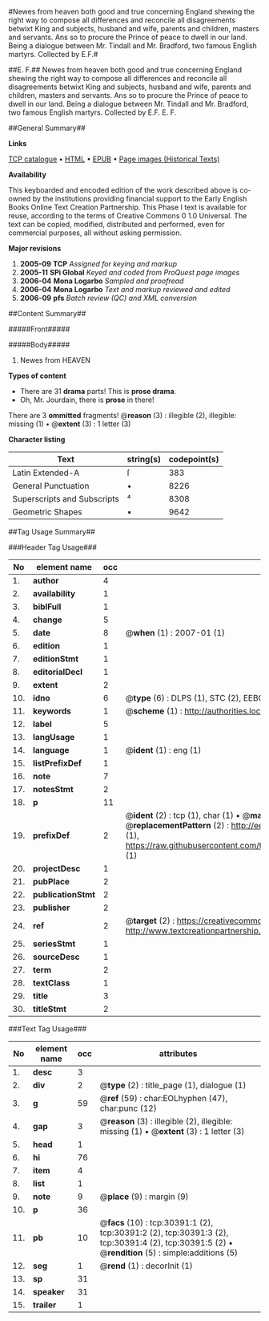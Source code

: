 #Newes from heaven both good and true concerning England shewing the right way to compose all differences and reconcile all disagreements betwixt King and subjects, husband and wife, parents and children, masters and servants. Ans so to procure the Prince of peace to dwell in our land. Being a dialogue between Mr. Tindall and Mr. Bradford, two famous English martyrs. Collected by E.F.#

##E. F.##
Newes from heaven both good and true concerning England shewing the right way to compose all differences and reconcile all disagreements betwixt King and subjects, husband and wife, parents and children, masters and servants. Ans so to procure the Prince of peace to dwell in our land. Being a dialogue between Mr. Tindall and Mr. Bradford, two famous English martyrs. Collected by E.F.
E. F.

##General Summary##

**Links**

[TCP catalogue](http://www.ota.ox.ac.uk/tcp/)  • 
[HTML](http://tei.it.ox.ac.uk/tcp/Texts-HTML/free/A39/A39925.html)  • 
[EPUB](http://tei.it.ox.ac.uk/tcp/Texts-EPUB/free/A39/A39925.epub) • 
[Page images (Historical Texts)](https://data.historicaltexts.jisc.ac.uk/view?pubId=eebo-99825999e&pageId=eebo-99825999e-30391-1)

**Availability**

This keyboarded and encoded edition of the
	       work described above is co-owned by the institutions
	       providing financial support to the Early English Books
	       Online Text Creation Partnership. This Phase I text is
	       available for reuse, according to the terms of Creative
	       Commons 0 1.0 Universal. The text can be copied,
	       modified, distributed and performed, even for
	       commercial purposes, all without asking permission.

**Major revisions**

1. __2005-09__ __TCP__ *Assigned for keying and markup*
1. __2005-11__ __SPi Global__ *Keyed and coded from ProQuest page images*
1. __2006-04__ __Mona Logarbo__ *Sampled and proofread*
1. __2006-04__ __Mona Logarbo__ *Text and markup reviewed and edited*
1. __2006-09__ __pfs__ *Batch review (QC) and XML conversion*

##Content Summary##

#####Front#####

#####Body#####

1. Newes from HEAVEN

**Types of content**

  * There are 31 **drama** parts! This is **prose drama**.
  * Oh, Mr. Jourdain, there is **prose** in there!

There are 3 **ommitted** fragments! 
 @__reason__ (3) : illegible (2), illegible: missing (1)  •  @__extent__ (3) : 1 letter (3)

**Character listing**


|Text|string(s)|codepoint(s)|
|---|---|---|
|Latin Extended-A|ſ|383|
|General Punctuation|•|8226|
|Superscripts             and Subscripts|⁴|8308|
|Geometric Shapes|▪|9642|

##Tag Usage Summary##

###Header Tag Usage###

|No|element name|occ|attributes|
|---|---|---|---|
|1.|__author__|4||
|2.|__availability__|1||
|3.|__biblFull__|1||
|4.|__change__|5||
|5.|__date__|8| @__when__ (1) : 2007-01 (1)|
|6.|__edition__|1||
|7.|__editionStmt__|1||
|8.|__editorialDecl__|1||
|9.|__extent__|2||
|10.|__idno__|6| @__type__ (6) : DLPS (1), STC (2), EEBO-CITATION (1), PROQUEST (1), VID (1)|
|11.|__keywords__|1| @__scheme__ (1) : http://authorities.loc.gov/ (1)|
|12.|__label__|5||
|13.|__langUsage__|1||
|14.|__language__|1| @__ident__ (1) : eng (1)|
|15.|__listPrefixDef__|1||
|16.|__note__|7||
|17.|__notesStmt__|2||
|18.|__p__|11||
|19.|__prefixDef__|2| @__ident__ (2) : tcp (1), char (1)  •  @__matchPattern__ (2) : ([0-9\-]+):([0-9IVX]+) (1), (.+) (1)  •  @__replacementPattern__ (2) : http://eebo.chadwyck.com/downloadtiff?vid=$1&page=$2 (1), https://raw.githubusercontent.com/textcreationpartnership/Texts/master/tcpchars.xml#$1 (1)|
|20.|__projectDesc__|1||
|21.|__pubPlace__|2||
|22.|__publicationStmt__|2||
|23.|__publisher__|2||
|24.|__ref__|2| @__target__ (2) : https://creativecommons.org/publicdomain/zero/1.0/ (1), http://www.textcreationpartnership.org/docs/. (1)|
|25.|__seriesStmt__|1||
|26.|__sourceDesc__|1||
|27.|__term__|2||
|28.|__textClass__|1||
|29.|__title__|3||
|30.|__titleStmt__|2||


###Text Tag Usage###

|No|element name|occ|attributes|
|---|---|---|---|
|1.|__desc__|3||
|2.|__div__|2| @__type__ (2) : title_page (1), dialogue (1)|
|3.|__g__|59| @__ref__ (59) : char:EOLhyphen (47), char:punc (12)|
|4.|__gap__|3| @__reason__ (3) : illegible (2), illegible: missing (1)  •  @__extent__ (3) : 1 letter (3)|
|5.|__head__|1||
|6.|__hi__|76||
|7.|__item__|4||
|8.|__list__|1||
|9.|__note__|9| @__place__ (9) : margin (9)|
|10.|__p__|36||
|11.|__pb__|10| @__facs__ (10) : tcp:30391:1 (2), tcp:30391:2 (2), tcp:30391:3 (2), tcp:30391:4 (2), tcp:30391:5 (2)  •  @__rendition__ (5) : simple:additions (5)|
|12.|__seg__|1| @__rend__ (1) : decorInit (1)|
|13.|__sp__|31||
|14.|__speaker__|31||
|15.|__trailer__|1||
